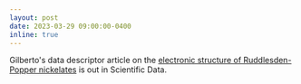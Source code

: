 ```yaml
---
layout: post
date: 2023-03-29 09:00:00-0400
inline: true
---
```


Gilberto's data descriptor article on the [electronic structure of Ruddlesden-Popper nickelates](/publications/#Fabbris2023resonant) is out in Scientific Data.
